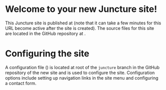 # Welcome to your new Juncture site!

This Juncture site is published at <site-url> (note that it can take a few minutes for this URL become active after the site is created).  The source files for this site are located in the GitHub repository at <github-url>.

# Configuring the site

A configuration file (<config-url>) is located at root of the `juncture` branch in the GitHub repository of the new site and is used to configure the site.  Configuration options include setting up navigation links in the site menu and configuring a contact
form.